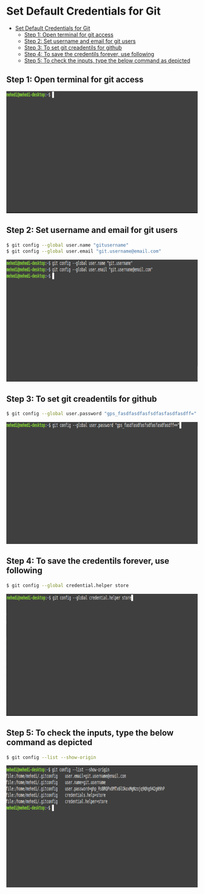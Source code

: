 # Set Default Credentials for Git
<!-- TOC -->

- [Set Default Credentials for Git](#set-default-credentials-for-git)
    - [Step 1: Open terminal for git access](#step-1-open-terminal-for-git-access)
    - [Step 2: Set username and email for git users](#step-2-set-username-and-email-for-git-users)
    - [Step 3: To set git creadentils for github](#step-3-to-set-git-creadentils-for-github)
    - [Step 4: To save the credentils forever, use following](#step-4-to-save-the-credentils-forever-use-following)
    - [Step 5: To check the inputs, type the below command as depicted](#step-5-to-check-the-inputs-type-the-below-command-as-depicted)

<!-- /TOC -->


## Step 1: Open terminal for git access  

<img src="img/terminal.png" width="830" height="320"/>

## Step 2: Set username and email for git users
```bash
$ git config --global user.name "gitusername"
$ git config --global user.email "git.username@email.com"
```
<img src="img/username.png" width="830" height="320"/>


## Step 3: To set git creadentils for github
```bash
$ git config --global user.password "gps_fasdfasdfasfsdfasfasdfasdff="
```
<img src="img/creadentials.png" width="830" height="320"/>


## Step 4: To save the credentils forever, use following
```bash
$ git config --global credential.helper store

```
<img src="img/credential_helper.png" width="830" height="320"/>


## Step 5: To check the inputs, type the below command as depicted
```bash
$ git config --list --show-origin

```
<img src="img/show_origin.png" width="830" height="320"/>